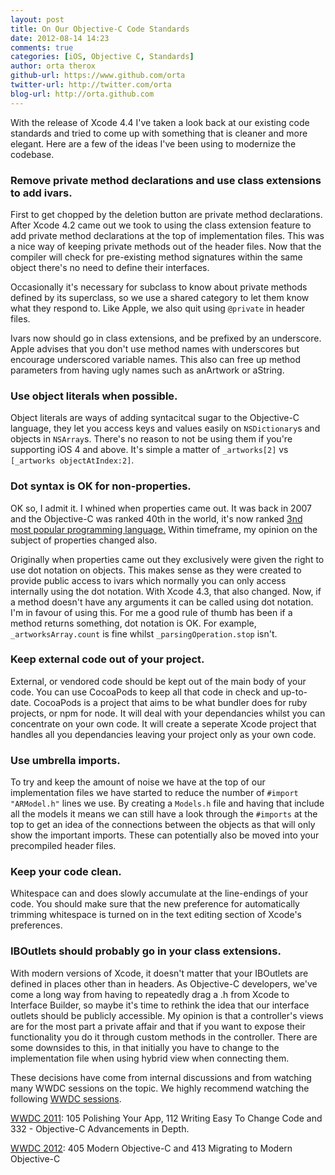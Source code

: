 ```yaml
---
layout: post
title: On Our Objective-C Code Standards
date: 2012-08-14 14:23
comments: true
categories: [iOS, Objective C, Standards]
author: orta therox
github-url: https://www.github.com/orta
twitter-url: http://twitter.com/orta
blog-url: http://orta.github.com
---
```


With the release of Xcode 4.4 I've taken a look back at our existing code standards and tried to come up with something that is cleaner and more elegant. Here are a few of the ideas I've been using to modernize the codebase.

### Remove private method declarations and use class extensions to add ivars.

First to get chopped by the deletion button are private method declarations. After Xcode 4.2 came out we took to using the class extension feature to add private method declarations at the top of implementation files. This was a nice way of keeping private methods out of the header files. Now that the compiler will check for pre-existing method signatures within the same object there's no need to define their interfaces.

<!--more-->

Occasionally it's necessary for subclass to know about private methods defined by its superclass, so we use a shared category to let them know what they respond to. Like Apple, we also quit using `@private` in header files. 

Ivars now should go in class extensions, and be prefixed by an underscore. Apple advises that you don't use method names with underscores but encourage underscored variable names. This also can free up method parameters from having ugly names such as anArtwork or aString.

### Use object literals when possible.

Object literals are ways of adding syntacitcal sugar to the Objective-C language, they let you access keys and values easily on `NSDictionary`s and objects in `NSArray`s. There's no reason to not be using them if you're supporting iOS 4 and above. It's simple a matter of `_artworks[2]` vs `[_artworks objectAtIndex:2]`.

### Dot syntax is OK for non-properties.

OK so, I admit it. I whined when properties came out. It was back in 2007 and the Objective-C was ranked 40th in the world, it's now ranked [3nd most popular programming language.](http://www.tiobe.com/index.php/paperinfo/tpci/Objective-C.html) Within timeframe, my opinion on the subject of properties changed also.

Originally when properties came out they exclusively were given the right to use dot notation on objects. This makes sense as they were created to provide public access to ivars which normally you can only access internally using the dot notation. With Xcode 4.3, that also changed. Now, if a method doesn't have any arguments it can be called using dot notation. I'm in favour of using this. For me a good rule of thumb has been if a method returns something, dot notation is OK. For example, `_artworksArray.count` is fine whilst `_parsingOperation.stop` isn't.

### Keep external code out of your project.

External, or vendored code should be kept out of the main body of your code. You can use CocoaPods to keep all that code in check and up-to-date. CocoaPods is a project that aims to be what bundler does for ruby projects, or npm for node. It will deal with your dependancies whilst you can concentrate on your own code. It will create a seperate Xcode project that handles all you dependancies leaving your project only as your own code.

### Use umbrella imports.

To try and keep the amount of noise we have at the top of our implementation files we have started to reduce the number of `#import "ARModel.h"` lines we use. By creating a `Models.h` file and having that include all the models it means we can still have a look through the `#imports` at the top to get an idea of the connections between the objects as that will only show the important imports. These can potentially also be moved into your precompiled header files.

### Keep your code clean.

Whitespace can and does slowly accumulate at the line-endings of your code. You should make sure that the new preference for automatically trimming whitespace is turned on in the text editing section of Xcode's preferences.

### IBOutlets should probably go in your class extensions.

With modern versions of Xcode, it doesn't matter that your IBOutlets are defined in places other than in headers. As Objective-C developers, we've come a long way from having to repeatedly drag a .h from Xcode to Interface Builder, so maybe it's time to rethink the idea that our interface outlets should be publicly accessible. My opinion is that a controller's views are for the most part a private affair and that if you want to expose their functionality you do it through custom methods in the controller. There are some downsides to this, in that  initially you have to change to the implementation file when using hybrid view when connecting them.   

These decisions have come from internal discussions and from watching many WWDC sessions on the topic. We highly recommend watching the following [WWDC sessions](https://developer.apple.com/wwdc/).

  [WWDC 2011](https://developer.apple.com/videos/wwdc/2011/): 105 Polishing Your App, 112 Writing Easy To Change Code and 332 - Objective-C Advancements in Depth. 


  [WWDC 2012](https://developer.apple.com/videos/wwdc/2012/): 405 Modern Objective-C and 413 Migrating to Modern Objective-C
